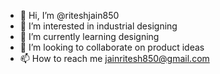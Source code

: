 - 👋 Hi, I’m @riteshjain850
- 👀 I’m interested in industrial designing
- 🌱 I’m currently learning designing
- 💞️ I’m looking to collaborate on product ideas
- 📫 How to reach me jainritesh850@gmail.com

<!---
riteshjain850/riteshjain850 is a ✨ special ✨ repository because its `README.md` (this file) appears on your GitHub profile.
You can click the Preview link to take a look at your changes.
--->
